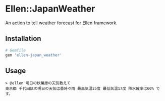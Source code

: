 # Ellen::JapanWeather
An action to tell weather forecast for [Ellen](https://github.com/r7kamura/ellen/) framework.

## Installation
```ruby
# Gemfile
gem 'ellen-japan_weather'
```

## Usage
```
> @ellen 明日の秋葉原の天気教えて
東京都 千代田区の明日の天気は曇時々雨 最高気温25度 最低気温17度 降水確率は60% です。
```
